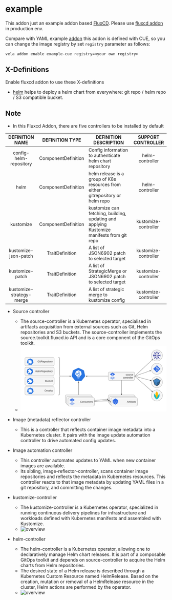 # example

This addon just an example addon based [FluxCD](https://fluxcd.io/). Please use [fluxcd addon](https://github.com/kubevela/catalog/tree/master/addons/fluxcd) in production env.

Compare with YAML example [addon](https://github.com/kubevela/catalog/tree/master/experimental/addons/example) this addon is defined with CUE, so you can change the image registry by set `registry` parameter as follows:

```shell
vela addon enable example-cue registry=<your own registry>
```

## X-Definitions

Enable fluxcd addon to use these X-definitions

- [helm](https://kubevela.io/docs/end-user/components/helm) helps to deploy a helm chart from everywhere:
  git repo / helm repo / S3 compatible bucket.

## Note
- In this Fluxcd Addon, there are five controllers to be installed by default

|DEFINITION NAME                         |DEFINITION TYPE           |DEFINITION DESCRIPTION|   SUPPORT CONTROLLER                |                                         
|:----:   |          :----: | ---| :----: |
|config-helm-repository                  |ComponentDefinition       |Config information to authenticate helm chart repository| helm-controller                |                                               
|helm                                    |ComponentDefinition       |helm release is a group of K8s resources from either gitrepository or helm repo|helm-controller                |
|kustomize                               |ComponentDefinition       |kustomize can fetching, building, updating and applying Kustomize manifests from git repo|kustomize-controller           |
|kustomize-json-patch                    |TraitDefinition           |A list of JSON6902 patch to selected target|kustomize-controller           |
|kustomize-patch                         |TraitDefinition           |A list of StrategicMerge or JSON6902 patch to selected target   |kustomize-controller           |
|kustomize-strategy-merge                |TraitDefinition           |A list of strategic merge to kustomize config               |kustomize-controller           |     

- Source controller
  - The source-controller is a Kubernetes operator, specialised in artifacts acquisition from external sources such as Git, Helm repositories and S3 buckets. The source-controller implements the source.toolkit.fluxcd.io API and is a core component of the GitOps toolkit.
  - ![overview](https://raw.githubusercontent.com/fluxcd/source-controller/main/docs/diagrams/source-controller-overview.png)

- Image (metadata) reflector controller
  - This is a controller that reflects container image metadata into a Kubernetes cluster. It pairs with the image update automation controller to drive automated config updates.

- Image automation controller
  - This controller automates updates to YAML when new container images are available.
  - Its sibling, image-reflector-controller, scans container image repositories and reflects the metadata in Kubernetes resources. This controller reacts to that image metadata by updating YAML files in a git repository, and committing the changes.

- kustomize-controller
  - The kustomize-controller is a Kubernetes operator, specialized in running continuous delivery pipelines for infrastructure and workloads defined with Kubernetes manifests and assembled with Kustomize.
  - ![overview](https://raw.githubusercontent.com/fluxcd/kustomize-controller/main/docs/diagrams/kustomize-controller-overview.png)

- helm-controller
  - The helm-controller is a Kubernetes operator, allowing one to declaratively manage Helm chart releases. It is part of a composable GitOps toolkit and depends on source-controller to acquire the Helm charts from Helm repositories.
  - The desired state of a Helm release is described through a Kubernetes Custom Resource named HelmRelease. Based on the creation, mutation or removal of a HelmRelease resource in the cluster, Helm actions are performed by the operator.
  - ![overview](https://raw.githubusercontent.com/fluxcd/helm-controller/main/docs/diagrams/helm-controller-overview.png)
